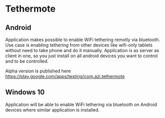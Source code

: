 Tethermote
==========

Android
-------
Application makes possible to enable WiFi tethering remotly via bluetooth. 
Use case is enabling tethering from other devices like wifi-only tablets without need to take phone and do it manually.
Application is as server as client in one, so you just install on all android devices you want to control and to be controlled.

Alpha version is published here https://play.google.com/apps/testing/com.azi.tethermote

Windows 10
----------

Application will be able to enable WiFi tethering via bluetooth on Android devices where similar application is installed.
